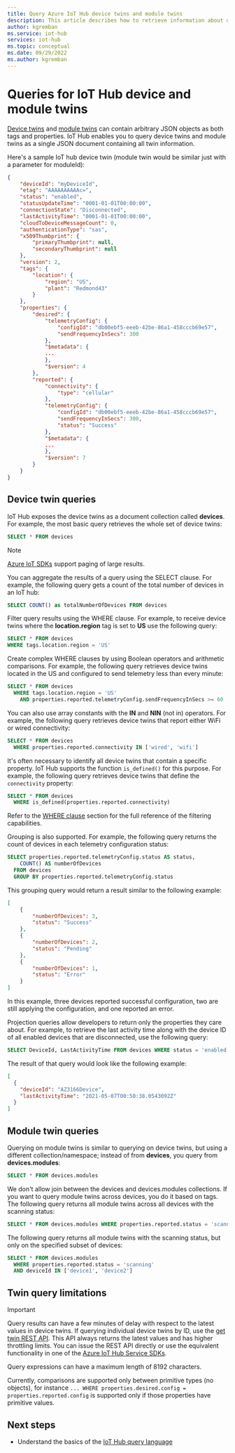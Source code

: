 ```yaml
---
title: Query Azure IoT Hub device twins and module twins
description: This article describes how to retrieve information about device/module twins from your IoT hub using the query language.
author: kgremban
ms.service: iot-hub
services: iot-hub
ms.topic: conceptual
ms.date: 09/29/2022
ms.author: kgremban
---
```


# Queries for IoT Hub device and module twins

[Device twins](iot-hub-devguide-device-twins.md) and [module twins](iot-hub-devguide-module-twins.md) can contain arbitrary JSON objects as both tags and properties. IoT Hub enables you to query device twins and module twins as a single JSON document containing all twin information.

Here's a sample IoT hub device twin (module twin would be similar just with a parameter for moduleId):

```json
{
    "deviceId": "myDeviceId",
    "etag": "AAAAAAAAAAc=",
    "status": "enabled",
    "statusUpdateTime": "0001-01-01T00:00:00",
    "connectionState": "Disconnected",
    "lastActivityTime": "0001-01-01T00:00:00",
    "cloudToDeviceMessageCount": 0,
    "authenticationType": "sas",
    "x509Thumbprint": {
        "primaryThumbprint": null,
        "secondaryThumbprint": null
    },
    "version": 2,
    "tags": {
        "location": {
            "region": "US",
            "plant": "Redmond43"
        }
    },
    "properties": {
        "desired": {
            "telemetryConfig": {
                "configId": "db00ebf5-eeeb-42be-86a1-458cccb69e57",
                "sendFrequencyInSecs": 300
            },
            "$metadata": {
            ...
            },
            "$version": 4
        },
        "reported": {
            "connectivity": {
                "type": "cellular"
            },
            "telemetryConfig": {
                "configId": "db00ebf5-eeeb-42be-86a1-458cccb69e57",
                "sendFrequencyInSecs": 300,
                "status": "Success"
            },
            "$metadata": {
            ...
            },
            "$version": 7
        }
    }
}
```

## Device twin queries

IoT Hub exposes the device twins as a document collection called **devices**. For example, the most basic query retrieves the whole set of device twins:

```sql
SELECT * FROM devices
```

> [!NOTE]
> [Azure IoT SDKs](iot-hub-devguide-sdks.md) support paging of large results.

You can aggregate the results of a query using the SELECT clause. For example, the following query gets a count of the total number of devices in an IoT hub:

```sql
SELECT COUNT() as totalNumberOfDevices FROM devices
```

Filter query results using the WHERE clause. For example, to receive device twins where the **location.region** tag is set to **US** use the following query:

```sql
SELECT * FROM devices
WHERE tags.location.region = 'US'
```

Create complex WHERE clauses by using Boolean operators and arithmetic comparisons. For example, the following query retrieves device twins located in the US and configured to send telemetry less than every minute:

```sql
SELECT * FROM devices
  WHERE tags.location.region = 'US'
    AND properties.reported.telemetryConfig.sendFrequencyInSecs >= 60
```

You can also use array constants with the **IN** and **NIN** (not in) operators. For example, the following query retrieves device twins that report either WiFi or wired connectivity:

```sql
SELECT * FROM devices
  WHERE properties.reported.connectivity IN ['wired', 'wifi']
```

It's often necessary to identify all device twins that contain a specific property. IoT Hub supports the function `is_defined()` for this purpose. For example,  the following query retrieves device twins that define the `connectivity` property:

```SQL
SELECT * FROM devices
  WHERE is_defined(properties.reported.connectivity)
```

Refer to the [WHERE clause](iot-hub-devguide-query-language.md#where-clause) section for the full reference of the filtering capabilities.

Grouping is also supported. For example, the following query returns the count of devices in each telemetry configuration status:

```sql
SELECT properties.reported.telemetryConfig.status AS status,
    COUNT() AS numberOfDevices
  FROM devices
  GROUP BY properties.reported.telemetryConfig.status
```

This grouping query would return a result similar to the following example:

```json
[
    {
        "numberOfDevices": 3,
        "status": "Success"
    },
    {
        "numberOfDevices": 2,
        "status": "Pending"
    },
    {
        "numberOfDevices": 1,
        "status": "Error"
    }
]
```

In this example, three devices reported successful configuration, two are still applying the configuration, and one reported an error.

Projection queries allow developers to return only the properties they care about. For example, to retrieve the last activity time along with the device ID of all enabled devices that are disconnected, use the following query:

```sql
SELECT DeviceId, LastActivityTime FROM devices WHERE status = 'enabled' AND connectionState = 'Disconnected'
```

The result of that query would look like the following example:

```json
[
  {
    "deviceId": "AZ3166Device",
    "lastActivityTime": "2021-05-07T00:50:38.0543092Z"
  }
]
```

## Module twin queries

Querying on module twins is similar to querying on device twins, but using a different collection/namespace; instead of from **devices**, you query from **devices.modules**:

```sql
SELECT * FROM devices.modules
```

We don't allow join between the devices and devices.modules collections. If you want to query module twins across devices, you do it based on tags. The following query returns all module twins across all devices with the scanning status:

```sql
SELECT * FROM devices.modules WHERE properties.reported.status = 'scanning'
```

The following query returns all module twins with the scanning status, but only on the specified subset of devices:

```sql
SELECT * FROM devices.modules
  WHERE properties.reported.status = 'scanning'
  AND deviceId IN ['device1', 'device2']
```

## Twin query limitations

> [!IMPORTANT]
> Query results can have a few minutes of delay with respect to the latest values in device twins. If querying individual device twins by ID, use the [get twin REST API](/java/api/com.microsoft.azure.sdk.iot.device.devicetwin). This API always returns the latest values and has higher throttling limits. You can issue the REST API directly or use the equivalent functionality in one of the [Azure IoT Hub Service SDKs](iot-hub-devguide-sdks.md#azure-iot-hub-service-sdks).

Query expressions can have a maximum length of 8192 characters.

Currently, comparisons are supported only between primitive types (no objects), for instance `... WHERE properties.desired.config = properties.reported.config` is supported only if those properties have primitive values.

## Next steps

* Understand the basics of the [IoT Hub query language](iot-hub-devguide-query-language.md)
